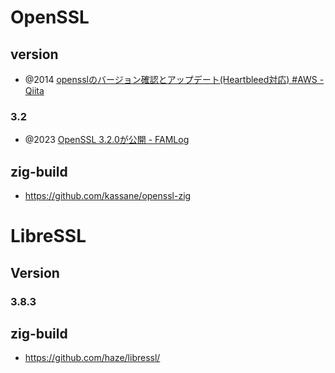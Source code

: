 # OpenSSL

## version

- @2014 [opensslのバージョン確認とアップデート(Heartbleed対応) #AWS - Qiita](https://qiita.com/aki/items/88f82038c5a205682023)

### 3.2

- @2023 [OpenSSL 3.2.0が公開 - FAMLog](https://www.famlog.jp/article/4814)

## zig-build

- https://github.com/kassane/openssl-zig

# LibreSSL

## Version

### 3.8.3

## zig-build

- https://github.com/haze/libressl/
